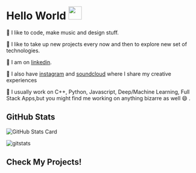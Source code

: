 # Hello World <img src="https://raw.githubusercontent.com/MartinHeinz/MartinHeinz/master/wave.gif" width="35px">

🌱 I like to code, make music and design stuff.

🔭 I like to take up new projects every now and then to explore new set of technologies.

💬 I am on [linkedin].

👯 I also have [instagram] and [soundcloud] where I share my creative experiences

🤔 I usually work on C++, Python, Javascript, Deep/Machine Learning, Full Stack Apps,but you might find me working on anything bizarre as well 😄 .

## GitHub Stats

![GitHub Stats Card]

![gitstats]
<!-- ![top langs] -->

## __Check My Projects!__

<!-- ## GitHub Trophies -->

<!-- https://github.com/ryo-ma/github-profile-trophy -->

<!-- [GitHub Trophies] -->

[linkedin]: https://www.linkedin.com/in/kaushal1011/
[instagram]: https://www.instagram.com/kau5hal10/
[soundcloud]: https://soundcloud.com/kau5hal10
[github stats card]: https://github-readme-stats.vercel.app/api?username=kaushal1011
[github trophies]: https://github-profile-trophy.vercel.app/?username=kaushal1011&column=4&margin-w=18&margin-h=15
[top langs]:https://github-readme-stats.vercel.app/api/top-langs/?username=kaushal1011 
[gitstats]:https://github-readme-streak-stats.herokuapp.com/?user=kaushal1011&%22
<!-- [![Top Langs](https://github-readme-stats.vercel.app/api/top-langs/?username=kaushal1011&layout=compact)] -->
